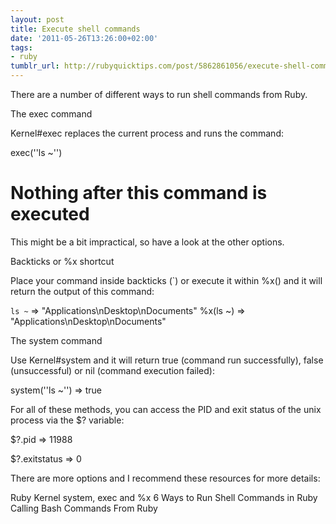 ```yaml
---
layout: post
title: Execute shell commands
date: '2011-05-26T13:26:00+02:00'
tags:
- ruby
tumblr_url: http://rubyquicktips.com/post/5862861056/execute-shell-commands
---
```

There are a number of different ways to run shell commands from Ruby.

The exec command

Kernel#exec replaces the current process and runs the command:


  exec(''ls ~'')
# Nothing after this command is executed


This might be a bit impractical, so have a look at the other options.

Backticks or %x shortcut

Place your command inside backticks (`) or execute it within %x() and it will return the output of this command:


  `ls ~`
=> "Applications\nDesktop\nDocuments"
%x(ls ~)
=> "Applications\nDesktop\nDocuments"


The system command

Use Kernel#system and it will return true (command run successfully), false (unsuccessful) or nil (command execution failed):


  system(''ls ~'')
=> true


For all of these methods, you can access the PID and exit status of the unix process via the $? variable:


  $?.pid
=> 11988

$?.exitstatus
=> 0


There are more options and I recommend these resources for more details:

Ruby Kernel system, exec and %x
6 Ways to Run Shell Commands in Ruby
Calling Bash Commands From Ruby
